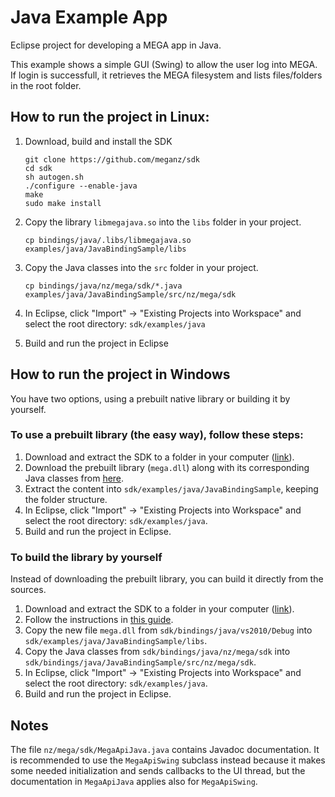 # Java Example App

Eclipse project for developing a MEGA app in Java.

This example shows a simple GUI (Swing) to allow the user log into MEGA. If login is successfull, it retrieves the MEGA filesystem and lists files/folders in the root folder.

## How to run the project in Linux:

1. Download, build and install the SDK

    ```
    git clone https://github.com/meganz/sdk
    cd sdk
    sh autogen.sh
    ./configure --enable-java
    make
    sudo make install
    ```

2. Copy the library `libmegajava.so` into the `libs` folder in your project.
    
    ```
    cp bindings/java/.libs/libmegajava.so examples/java/JavaBindingSample/libs
    ```
    
3. Copy the Java classes into the `src` folder in your project.

    ```
    cp bindings/java/nz/mega/sdk/*.java examples/java/JavaBindingSample/src/nz/mega/sdk
    ```
    
4. In Eclipse, click "Import" -> "Existing Projects into Workspace" and select the root directory: `sdk/examples/java`
5. Build and run the project in Eclipse

## How to run the project in Windows

You have two options, using a prebuilt native library or building it by yourself.

### To use a prebuilt library (the easy way), follow these steps:

1. Download and extract the SDK to a folder in your computer ([link](https://github.com/meganz/sdk/archive/master.zip)).
2. Download the prebuilt library (`mega.dll`) along with its corresponding Java classes from [here](https://mega.nz/#!vsMCWJbJ!WmvaOaat1ccHbi1dQyhOk9_zj4xVO09R4NnIYPUrzlE).
3. Extract the content into `sdk/examples/java/JavaBindingSample`, keeping the folder structure. 
4. In Eclipse, click "Import" -> "Existing Projects into Workspace" and select the root directory: `sdk/examples/java`.
5. Build and run the project in Eclipse.

### To build the library by yourself

Instead of downloading the prebuilt library, you can build it directly from the sources.

1. Download and extract the SDK to a folder in your computer ([link](https://github.com/meganz/sdk/archive/master.zip)).
2. Follow the instructions in [this guide](https://github.com/meganz/sdk/bindings/java/vs2010/README.md).
3. Copy the new file `mega.dll` from `sdk/bindings/java/vs2010/Debug` into `sdk/examples/java/JavaBindingSample/libs`.
4. Copy the Java classes from `sdk/bindings/java/nz/mega/sdk` into `sdk/bindings/java/JavaBindingSample/src/nz/mega/sdk`.
5. In Eclipse, click "Import" -> "Existing Projects into Workspace" and select the root directory: `sdk/examples/java`.
6. Build and run the project in Eclipse.

## Notes

The file `nz/mega/sdk/MegaApiJava.java` contains Javadoc documentation. It is recommended to use the `MegaApiSwing` subclass instead because it makes some needed initialization and sends callbacks to the UI thread, but the documentation in `MegaApiJava` applies also for `MegaApiSwing`.
